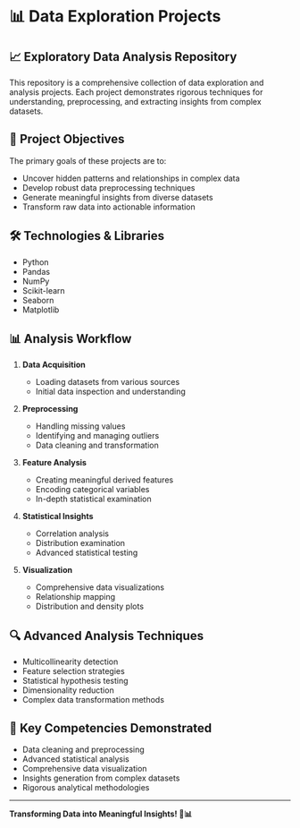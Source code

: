 # 📊 Data Exploration Projects

## 📈 Exploratory Data Analysis Repository

This repository is a comprehensive collection of data exploration and analysis projects. Each project demonstrates rigorous techniques for understanding, preprocessing, and extracting insights from complex datasets.

## 🎯 Project Objectives
The primary goals of these projects are to:
- Uncover hidden patterns and relationships in complex data
- Develop robust data preprocessing techniques
- Generate meaningful insights from diverse datasets
- Transform raw data into actionable information

## 🛠 Technologies & Libraries
- Python
- Pandas
- NumPy
- Scikit-learn
- Seaborn
- Matplotlib

## 📊 Analysis Workflow

1. **Data Acquisition**
   - Loading datasets from various sources
   - Initial data inspection and understanding

2. **Preprocessing**
   - Handling missing values
   - Identifying and managing outliers
   - Data cleaning and transformation

3. **Feature Analysis**
   - Creating meaningful derived features
   - Encoding categorical variables
   - In-depth statistical examination

4. **Statistical Insights**
   - Correlation analysis
   - Distribution examination
   - Advanced statistical testing

5. **Visualization**
   - Comprehensive data visualizations
   - Relationship mapping
   - Distribution and density plots

## 🔍 Advanced Analysis Techniques
- Multicollinearity detection
- Feature selection strategies
- Statistical hypothesis testing
- Dimensionality reduction
- Complex data transformation methods

## 🚀 Key Competencies Demonstrated
- Data cleaning and preprocessing
- Advanced statistical analysis
- Comprehensive data visualization
- Insights generation from complex datasets
- Rigorous analytical methodologies

---

**Transforming Data into Meaningful Insights! 🧠📊**
